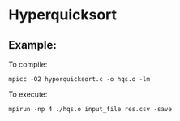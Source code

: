 # Hyperquicksort

## Example:

To compile:
```
mpicc -O2 hyperquicksort.c -o hqs.o -lm
```
To execute:
```
mpirun -np 4 ./hqs.o input_file res.csv -save
```
